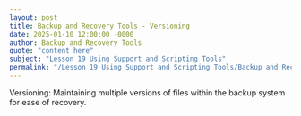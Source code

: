 ```yaml
---
layout: post
title: Backup and Recovery Tools - Versioning
date: 2025-01-10 12:00:00 -0000
author: Backup and Recovery Tools
quote: "content here"
subject: "Lesson 19 Using Support and Scripting Tools"
permalink: "/Lesson 19 Using Support and Scripting Tools/Backup and Recovery Tools/Backup and Recovery Tools - Versioning"
---
```


Versioning: Maintaining multiple versions of files within the backup system for ease of recovery.
